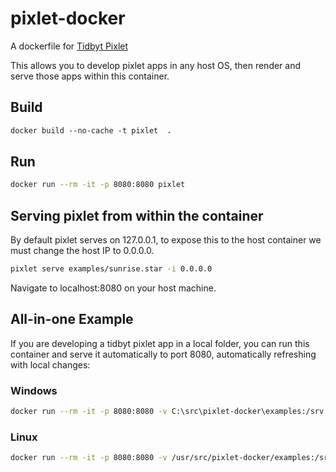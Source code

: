 # pixlet-docker
A dockerfile for [Tidbyt Pixlet](https://github.com/tidbyt/pixlet) 

This allows you to develop pixlet apps in any host OS, then render and serve those apps within this container. 

## Build 

``` dockerfile
docker build --no-cache -t pixlet  .
```

## Run

``` bash
docker run --rm -it -p 8080:8080 pixlet
```

## Serving pixlet from within the container

By default pixlet serves on 127.0.0.1, to expose this to the host container we must change the host IP to 0.0.0.0. 

``` bash
pixlet serve examples/sunrise.star -i 0.0.0.0
```

Navigate to localhost:8080 on your host machine. 

## All-in-one Example

If you are developing a tidbyt pixlet app in a local folder, you can run this container and serve it automatically to port 8080, automatically refreshing with local changes:

### Windows
``` bash
docker run --rm -it -p 8080:8080 -v C:\src\pixlet-docker\examples:/srv pixlet ./pixlet serve -i 0.0.0.0 -w /srv/sports_scores.star
```

### Linux
``` bash
docker run --rm -it -p 8080:8080 -v /usr/src/pixlet-docker/examples:/srv pixlet ./pixlet serve -i 0.0.0.0 -w /srv/sports_scores.star
```


